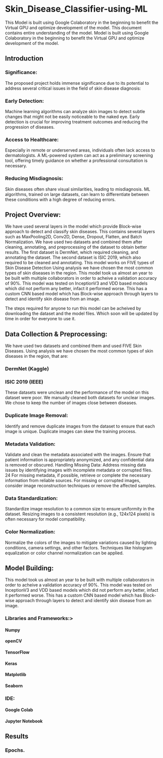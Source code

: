 # Skin_Disease_Classifier-using-ML
This Model is built using Google Colaboratory in the beginning to benefit the Virtual GPU and optimize development of the model. 
This document contains entire understanding of the model.
Model is built using Google Colaboratory in the beginning to benefit the Virtual GPU and optimize development of the model.
## Introduction
### Significance: 
The proposed project holds immense significance due to its potential to address
several critical issues in the field of skin disease diagnosis:
### Early Detection:
Machine learning algorithms can analyze skin images to detect subtle
changes that might not be easily noticeable to the naked eye. Early detection is crucial for
improving treatment outcomes and reducing the progression of diseases.
### Access to Healthcare: 
Especially in remote or underserved areas, individuals often lack access
to dermatologists. A ML-powered system can act as a preliminary screening tool, offering
timely guidance on whether a professional consultation is necessary.
### Reducing Misdiagnosis: 
Skin diseases often share visual similarities, leading to misdiagnosis.
ML algorithms, trained on large datasets, can learn to differentiate between these conditions
with a high degree of reducing errors.

## Project Overview:
We have used several layers in the model which provide Block-wise approach to detect and classify skin diseases. 
This contains several layers such as MaxPooling2D, Conv2D, Dense, Dropout, Flatten, and Batch Normalization.
We have used two datasets and combined them after cleaning, annotating, and preprocessing of the dataset to obtain better results.
The first dataset is DermNet, which required cleaning, and annotating the dataset.
The second dataset is ISIC 2019, which also required to be cleaned and annotating.
This model works on FIVE types of Skin Disease Detection
Using analysis we have chosen the most common types of skin diseases in the region.
This model took us almost an year to be built with multiple collaborators in order to acheive a validation accuracy of 90%.
This model was tested on InceptionV3 and VDD based models which did not perform any better, infact it performed worse.
This has a custom CNN based model which has Block-wise approach through layers to detect and identify skin disease from an image.

The steps required for anyone to run this model can be acheived by downloading the dataset and the model files.
Which soon will be updated by time in order for everyone to use it.
## Data Collection & Preprocessing:
We have used two datasets and combined them and used FIVE Skin Diseases.
Using analysis we have chosen the most common types of skin diseases in the region, that are:
### DermNet (Kaggle)
### ISIC 2019 (IEEE)
These datasets were unclean and the performance of the model on this dataset were poor.
We manually cleaned both datasets for unclear images.
We chose to keep the number of images close between diseases.
### Duplicate Image Removal:
Identify and remove duplicate images from the dataset to ensure that each image is unique.
Duplicate images can skew the training process.
### Metadata Validation:
Validate and clean the metadata associated with the images. Ensure that patient information is
appropriately anonymized, and any confidential data is removed or obscured.
Handling Missing Data:
Address missing data issues by identifying images with incomplete metadata or corrupted files.
24
For missing metadata, if possible, retrieve or complete the necessary information from reliable
sources.
For missing or corrupted images, consider image reconstruction techniques or remove the
affected samples.
### Data Standardization:
Standardize image resolution to a common size to ensure uniformity in the dataset. Resizing
images to a consistent resolution (e.g., 124x124 pixels) is often necessary for model
compatibility.
### Color Normalization:
Normalize the colors of the images to mitigate variations caused by lighting conditions, camera
settings, and other factors. Techniques like histogram equalization or color channel
normalization can be applied.

## Model Building:
This model took us almost an year to be built with multiple collaborators in order to acheive a validation accuracy of 90%.
This model was tested on InceptionV3 and VDD based models which did not perform any better, infact it performed worse.
This has a custom CNN based model which has Block-wise approach through layers to detect and identify skin disease from an image.
### Libraries and Frameworks:>
#### Numpy
#### openCV
#### TensorFlow
#### Keras
#### Matplotlib
#### Seaborn
### IDE:
#### Google Colab
#### Jupyter Notebook

## Results
### Epochs.

